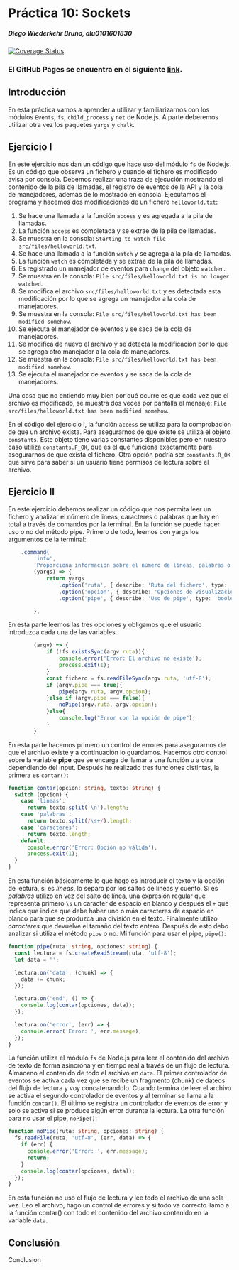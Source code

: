 # Práctica 10: Sockets
##### Diego Wiederkehr Bruno, alu0101601830  

[![Coverage Status](https://coveralls.io/repos/github/ULL-ESIT-INF-DSI-2223/ull-esit-inf-dsi-22-23-prct10-fs-proc-sockets-funko-app-alu0101601830/badge.svg?branch=main)](https://coveralls.io/github/ULL-ESIT-INF-DSI-2223/ull-esit-inf-dsi-22-23-prct10-fs-proc-sockets-funko-app-alu0101601830?branch=main)

### El GitHub Pages se encuentra en el siguiente [link](https://ull-esit-inf-dsi-2223.github.io/ull-esit-inf-dsi-22-23-prct10-fs-proc-sockets-funko-app-alu0101601830/).

## Introducción
En esta práctica vamos a aprender a utilizar y familiarizarnos con los módulos `Events`, `fs`, `child_process` y `net` de Node.js. A parte deberemos utilizar otra vez los paquetes `yargs` y `chalk`.

## Ejercicio I
En este ejercicio nos dan un código que hace uso del módulo `fs` de Node.js. Es un código que observa un fichero y cuando el fichero es modificado avisa por consola. Debemos realizar una traza de ejecución mostrando el contenido de la pila de llamadas, el registro de eventos de la API y la cola de manejadores, además de lo mostrado en consola. Ejecutamos el programa y hacemos dos modificaciones de un fichero `helloworld.txt`:
1. Se hace una llamada a la función `access` y es agregada a la pila de llamadas.
2. La función `access` es completada y se extrae de la pila de llamadas.
3. Se muestra en la consola: `Starting to watch file src/files/helloworld.txt`.
4. Se hace una llamada a la función `watch` y se agrega a la pila de llamadas.
5. La función `watch` es completada y se extrae de la pila de llamadas.
6. Es registrado un manejador de eventos para `change` del objeto `watcher`.
7. Se muestra en la consola: `File src/files/helloworld.txt is no longer watched`.
8. Se modifica el archivo `src/files/helloworld.txt` y es detectada esta modificación por lo que se agrega un manejador a la cola de manejadores.
9. Se muestra en la consola: `File src/files/helloworld.txt has been modified somehow`.
10. Se ejecuta el manejador de eventos y se saca de la cola de manejadores.
11. Se modifica de nuevo el archivo y se detecta la modificación por lo que se agrega otro manejador a la cola de manejadores.
12. Se muestra en la consola: `File src/files/helloworld.txt has been modified somehow`.
12. Se ejecuta el manejador de eventos y se saca de la cola de manejadores.

Una cosa que no entiendo muy bien por qué ocurre es que cada vez que el archivo es modificado, se muestra dos veces por pantalla el mensaje: `File src/files/helloworld.txt has been modified somehow`.

En el código del ejercicio I, la función `access` se utiliza para la comprobación de que un archivo exista. Para asegurarnos de que existe se utiliza el objeto `constants`. Este objeto tiene varias constantes disponibles pero en nuestro caso utiliza `constants.F_OK`, que es el que funciona exactamente para asegurarnos de que exista el fichero. Otra opción podría ser `constants.R_OK` que sirve para saber si un usuario tiene permisos de lectura sobre el archivo.

## Ejercicio II
En este ejercicio debemos realizar un código que nos permita leer un fichero y analizar el número de lineas, caracteres o palabras que hay en total a través de comandos por la terminal. En la función se puede hacer uso o no del método pipe. Primero de todo, leemos con yargs los argumentos de la terminal:
```ts
    .command(
        'info',
        'Proporciona información sobre el número de líneas, palabras o caracteres que contiene un fichero de texto',
        (yargs) => {
            return yargs
                .option('ruta', { describe: 'Ruta del fichero', type: 'string', demandOption: true})
                .option('opcion', { describe: 'Opciones de visualización (lineas, palabras, caracteres)', type: 'string', demandOption: true})
                .option('pipe', { describe: 'Uso de pipe', type: 'boolean', demandOption: true})

        },
```
En esta parte leemos las tres opciones y obligamos que el usuario introduzca cada una de las variables.
```ts
        (argv) => {
            if (!fs.existsSync(argv.ruta)){
                console.error('Error: El archivo no existe');
                process.exit(1);
            }
            const fichero = fs.readFileSync(argv.ruta, 'utf-8');
            if (argv.pipe === true){
                pipe(argv.ruta, argv.opcion);
            }else if (argv.pipe === false){
                noPipe(argv.ruta, argv.opcion);        
            }else{
                console.log("Error con la opción de pipe");
            }
        }
```
En esta parte hacemos primero un control de errores para asegurarnos de que el archivo existe y a continuación lo guardamos. Hacemos otro control sobre la variable **pipe** que se encarga de llamar a una función u a otra dependiendo del input. Después he realizado tres funciones distintas, la primera es `contar()`:
```ts
function contar(opcion: string, texto: string) {
  switch (opcion) {
    case 'lineas':
      return texto.split('\n').length;
    case 'palabras':
      return texto.split(/\s+/).length;
    case 'caracteres':
      return texto.length;
    default:
      console.error('Error: Opción no válida');
      process.exit(1);
  }
}
```
En esta función básicamente lo que hago es introducir el texto y la opción de lectura, si es *líneas*, lo separo por los saltos de líneas y cuento. Si es *palabras* utilizo en vez del salto de línea, una expresión regular que representa primero `\s` un caracter de espacio en blanco y después el `+` que indica que indica que debe haber uno o más caracteres de espacio en blanco para que se produzca una división en el texto. Finalmente utilizo *caracteres* que devuelve el tamaño del texto entero. Después de esto debo analizar si utiliza el método `pipe` o no. Mi función para usar el pipe, `pipe()`:
```ts
function pipe(ruta: string, opciones: string) {
  const lectura = fs.createReadStream(ruta, 'utf-8');
  let data = '';

  lectura.on('data', (chunk) => {
    data += chunk;
  });

  lectura.on('end', () => {
    console.log(contar(opciones, data));
  });

  lectura.on('error', (err) => {
    console.error('Error: ', err.message);
  });
}
```
La función utiliza el módulo `fs` de Node.js para leer el contenido del archivo de texto de forma asíncrona y en tiempo real a través de un flujo de lectura. Almaceno el contenido de todo el archivo en `data`. El primer controlador de eventos se activa cada vez que se recibe un fragmento (chunk) de dateos del flujo de lectura y voy concatenandolo. Cuando termina de leer el archivo se activa el segundo controlador de eventos y al terminar se llama a la función `contar()`. El último se registra un controlador de eventos de error y solo se activa si se produce algún error durante la lectura. La otra función para no usar el pipe, `noPipe()`:
```ts
function noPipe(ruta: string, opciones: string) {
  fs.readFile(ruta, 'utf-8', (err, data) => {
    if (err) {
      console.error('Error: ', err.message);
      return;
    }
    console.log(contar(opciones, data));
  });
}
```
En esta función no uso el flujo de lectura y lee todo el archivo de una sola vez. Leo el archivo, hago un control de errores y si todo va correcto llamo a la función contar() con todo el contenido del archivo contenido en la variable `data`.
## Conclusión
Conclusion
